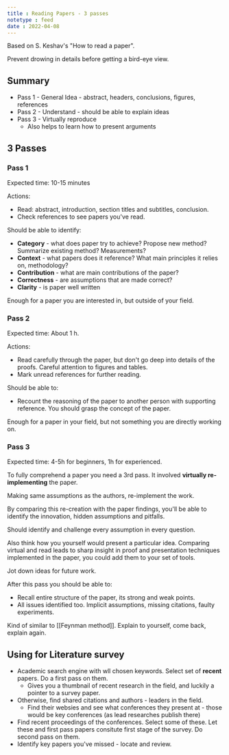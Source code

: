 ```yaml
---
title : Reading Papers - 3 passes
notetype : feed
date : 2022-04-08
---
```

Based on S. Keshav's "How to read a paper".

Prevent drowing in details before getting a bird-eye view.

## Summary
- Pass 1 - General Idea - abstract, headers, conclusions, figures, references
- Pass 2 - Understand - should be able to explain ideas
- Pass 3 - Virtually reproduce
	- Also helps to learn how to present arguments

## 3 Passes

### Pass 1

Expected time: 10-15 minutes

Actions:
- Read: abstract, introduction, section titles and subtitles, conclusion.
- Check references to see papers you've read.

Should be able to identify:
- **Category** - what does paper try to achieve? Propose new method? Summarize existing method? Measurements?
- **Context** - what papers does it reference? What main principles it relies on, methodology?
- **Contribution** - what are main contributions of the paper?
- **Correctness** - are assumptions that are made correct?
- **Clarity** - is paper well written

Enough for a paper you are interested in, but outside of your field.

### Pass 2
Expected time: About 1 h.

Actions:
- Read carefully through the paper, but don't go deep into details of the proofs. Careful attention to figures and tables.
- Mark unread references for further reading.

Should be able to:
- Recount the reasoning of the paper to another person with supporting reference. You should grasp the concept of the paper.

Enough for a paper in your field, but not something you are directly working on.

### Pass 3

Expected time: 4-5h for beginners, 1h for experienced.

To fully comprehend a paper you need a 3rd pass. It involved **virtually re-implementing** the paper.

Making same assumptions as the authors, re-implement the work.

By comparing this re-creation with the paper findings, you'll be able to identify the innovation, hidden assumptions and pitfalls.

Should identify and challenge every assumption in every question.

Also think how you yourself would present a particular idea. Comparing virtual and read leads to sharp insight in proof and presentation techniques implemented in the paper, you could add them to your set of tools.

Jot down ideas for future work.

After this pass you should be able to:
- Recall entire structure of the paper, its strong and weak points.
- All issues identified too. Implicit assumptions, missing citations, faulty experiments.

Kind of similar to [[Feynman method]]. Explain to yourself, come back, explain again.

## Using for Literature survey
- Academic search engine with wll chosen keywords. Select set of **recent** papers. Do a first pass on them.
	- Gives you a thumbnail of recent research in the field, and luckily a pointer to a survey paper.
- Otherwise, find shared citations and authors - leaders in the field.
	- Find their websies and see what conferences they present at - those would be key conferences (as lead researches publish there)
- Find recent proceedings of the conferences. Select some of these. Let these and first pass papers consitute first stage of the survey. Do second pass on them.
- Identify key papers you've missed - locate and review.